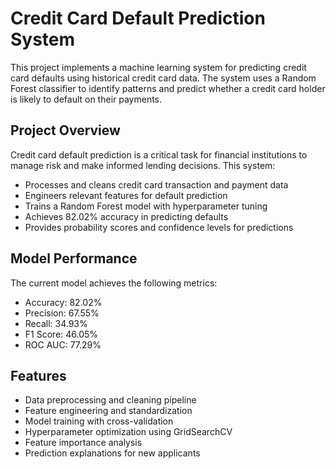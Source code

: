 # Credit Card Default Prediction System

This project implements a machine learning system for predicting credit card defaults using historical credit card data. The system uses a Random Forest classifier to identify patterns and predict whether a credit card holder is likely to default on their payments.

## Project Overview

Credit card default prediction is a critical task for financial institutions to manage risk and make informed lending decisions. This system:

- Processes and cleans credit card transaction and payment data
- Engineers relevant features for default prediction
- Trains a Random Forest model with hyperparameter tuning
- Achieves 82.02% accuracy in predicting defaults
- Provides probability scores and confidence levels for predictions

## Model Performance

The current model achieves the following metrics:
- Accuracy: 82.02%
- Precision: 67.55%
- Recall: 34.93%
- F1 Score: 46.05%
- ROC AUC: 77.29%

## Features

- Data preprocessing and cleaning pipeline
- Feature engineering and standardization
- Model training with cross-validation
- Hyperparameter optimization using GridSearchCV
- Feature importance analysis
- Prediction explanations for new applicants
